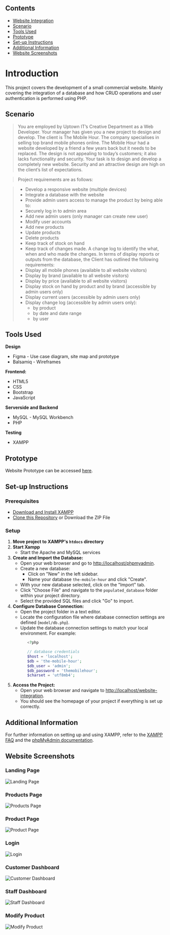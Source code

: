 ## Contents
- [Website Integration](#websiteintegration)
- [Scenario](#scenario)
- [Tools Used](#tools-used)
- [Prototype](#prototype)
- [Set-up Instructions](#set-up-instructions)
- [Additional Information](#additional-information)
- [Website Screenshots](#website-screenshots)

# Introduction

This project covers the development of a small commercial website.
Mainly covering the integration of a database and how CRUD operations and user authentication is performed using PHP. 

## Scenario

> You are employed by Uptown IT’s Creative Department as a Web Developer. Your manager has given you a new project to design and develop. The client is The Mobile Hour. The company specialises in selling top brand mobile phones online. The Mobile Hour had a website developed by a friend a few years back but it needs to be replaced. The design is not appealing to today’s customers; it also lacks functionality and security. Your task is to design and develop a completely new website. Security and an attractive design are high on the client’s list of expectations.

> Project requirements are as follows:

> - Develop a responsive website (multiple devices)
> - Integrate a database with the website
> - Provide admin users access to manage the product by being able to:
> - Securely log in to admin area
> - Add new admin users (only manager can create new user)
> - Modify user accounts
> - Add new products
> - Update products
> - Delete products
> - Keep track of stock on hand
> - Keep track of changes made. A change log to identify the what, when and who made the changes.
>   In terms of display reports or outputs from the database, the Client has outlined the following requirements:
> - Display all mobile phones (available to all website visitors)
> - Display by brand (available to all website visitors)
> - Display by price (available to all website visitors)
> - Display stock on hand by product and by brand (accessible by admin users only)
> - Display current users (accessible by admin users only)
> - Display change log (accessible by admin users only):
>   - by product
>   * by date and date range
>   * by user

## Tools Used

**Design**

- Figma - Use case diagram, site map and prototype
- Balsamiq - Wireframes

**Frontend:**

- HTML5
- CSS
- Bootstrap
- JavaScript

**Serverside and Backend**

- MySQL - MySQL Workbench
- PHP

**Testing**

- XAMPP

## Prototype

Website Prototype can be accessed [here](https://www.figma.com/proto/x9EwlLbqn5IsAUZWyMM9xy/Prototype?page-id=0%3A1&type=design&node-id=1-2&viewport=573%2C652%2C0.54&t=iLKkC5wKCi0q2CnK-1&scaling=min-zoom&mode=design).

## Set-up Instructions

### Prerequisites 
* [Download and Install XAMPP](https://www.apachefriends.org/index.html) 
* [Clone this Repository](https://github.com/3thanpowell/website-integration) or Download the ZIP File

### Setup
1. **Move project to XAMPP's `htdocs` directory**
2. **Start Xampp**
    - Start the Apache and MySQL services
3. **Create and Import the Database:**
   - Open your web browser and go to [http://localhost/phpmyadmin](http://localhost/phpmyadmin).
   - Create a new database:
     - Click on "New" in the left sidebar.
     - Name your database `the-mobile-hour` and click "Create".
   - With your new database selected, click on the "Import" tab.
   - Click "Choose File" and navigate to the `populated_database` folder within your project directory.
   - Select the provided SQL files and click "Go" to import.
4. **Configure Database Connection:**
   - Open the project folder in a text editor.
   - Locate the configuration file where database connection settings are defined (`model/db.php`).
   - Update the database connection settings to match your local environment. For example:
     ```php
        <?php

        // database credentials
        $host = 'localhost';
        $db = 'the-mobile-hour';
        $db_user = 'admin';
        $db_password = 'themobilehour';
        $charset = 'utf8mb4';
     
     ```
5. **Access the Project:**
   - Open your web browser and navigate to [http://localhost/website-integration](http://localhost/website-integration).
   - You should see the homepage of your project if everything is set up correctly.
   
## Additional Information

For further information on setting up and using XAMPP, refer to the [XAMPP FAQ](https://www.apachefriends.org/faq_windows.html) and the [phpMyAdmin documentation](https://www.phpmyadmin.net/docs/).


## Website Screenshots

### Landing Page
![Landing Page](https://github.com/3thanpowell/website-integration/blob/main/documentation/screenshots/landing.png?raw=true)

### Products Page
![Products Page](https://github.com/3thanpowell/website-integration/blob/main/documentation/screenshots/products.png?raw=true)

### Product Page
![Product Page](https://github.com/3thanpowell/website-integration/blob/main/documentation/screenshots/product.png?raw=true)

### Login
![Login](https://github.com/3thanpowell/website-integration/blob/main/documentation/screenshots/login.png?raw=true)

### Customer Dashboard
![Customer Dashboard](https://github.com/3thanpowell/website-integration/blob/main/documentation/screenshots/customer_dash.png?raw=true)

### Staff Dashboard
![Staff Dashboard](https://github.com/3thanpowell/website-integration/blob/main/documentation/screenshots/staff_dash.png?raw=true)

### Modify Product
![Modify Product](https://github.com/3thanpowell/website-integration/blob/main/documentation/screenshots/modify_product.png?raw=true)

